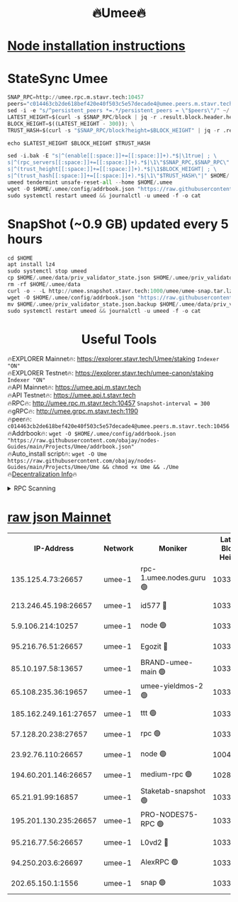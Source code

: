 <h1 align="center"> 🔥Umee🔥</h1>


[Node installation instructions](https://github.com/obajay/nodes-Guides/tree/main/Projects/Umee)
=
# StateSync Umee
```python
SNAP_RPC=http://umee.rpc.m.stavr.tech:10457
peers="c014463cb2de618bef420e40f503c5e57decade4@umee.peers.m.stavr.tech:10456"
sed -i -e "s/^persistent_peers *=.*/persistent_peers = \"$peers\"/" ~/.umee/config/config.toml
LATEST_HEIGHT=$(curl -s $SNAP_RPC/block | jq -r .result.block.header.height); \
BLOCK_HEIGHT=$((LATEST_HEIGHT - 300)); \
TRUST_HASH=$(curl -s "$SNAP_RPC/block?height=$BLOCK_HEIGHT" | jq -r .result.block_id.hash)

echo $LATEST_HEIGHT $BLOCK_HEIGHT $TRUST_HASH

sed -i.bak -E "s|^(enable[[:space:]]+=[[:space:]]+).*$|\1true| ; \
s|^(rpc_servers[[:space:]]+=[[:space:]]+).*$|\1\"$SNAP_RPC,$SNAP_RPC\"| ; \
s|^(trust_height[[:space:]]+=[[:space:]]+).*$|\1$BLOCK_HEIGHT| ; \
s|^(trust_hash[[:space:]]+=[[:space:]]+).*$|\1\"$TRUST_HASH\"|" $HOME/.umee/config/config.toml
umeed tendermint unsafe-reset-all --home $HOME/.umee
wget -O $HOME/.umee/config/addrbook.json "https://raw.githubusercontent.com/obajay/nodes-Guides/main/Projects/Umee/addrbook.json"
sudo systemctl restart umeed && journalctl -u umeed -f -o cat
```
# SnapShot (~0.9 GB) updated every 5 hours
```python
cd $HOME
apt install lz4
sudo systemctl stop umeed
cp $HOME/.umee/data/priv_validator_state.json $HOME/.umee/priv_validator_state.json.backup
rm -rf $HOME/.umee/data
curl -o - -L http://umee.snapshot.stavr.tech:1000/umee/umee-snap.tar.lz4 | lz4 -c -d - | tar -x -C $HOME/.umee --strip-components 2
wget -O $HOME/.umee/config/addrbook.json "https://raw.githubusercontent.com/obajay/nodes-Guides/main/Projects/Umee/addrbook.json"
mv $HOME/.umee/priv_validator_state.json.backup $HOME/.umee/data/priv_validator_state.json
sudo systemctl restart umeed && journalctl -u umeed -f -o cat
```
 <h1 align="center"> Useful Tools</h1>

🔥EXPLORER Mainnet🔥:      https://explorer.stavr.tech/Umee/staking             `Indexer "ON"` \
🔥EXPLORER Testnet🔥:        https://explorer.stavr.tech/umee-canon/staking      `Indexer "ON"` \
🔥API Mainnet🔥:                   https://umee.api.m.stavr.tech \
🔥API Testnet🔥:                     https://umee.api.t.stavr.tech \
🔥RPC🔥:                                   http://umee.rpc.m.stavr.tech:10457                     `Snapshot-interval = 300` \
🔥gRPC🔥:                              http://umee.grpc.m.stavr.tech:1190 \
🔥peer🔥:                     `c014463cb2de618bef420e40f503c5e57decade4@umee.peers.m.stavr.tech:10456` \
🔥Addrbook🔥:    ```wget -O $HOME/.umee/config/addrbook.json "https://raw.githubusercontent.com/obajay/nodes-Guides/main/Projects/Umee/addrbook.json"``` \
🔥Auto_install script🔥: ```wget -O Ume https://raw.githubusercontent.com/obajay/nodes-Guides/main/Projects/Umee/Ume && chmod +x Ume && ./Ume``` \
🔥[Decentralization Info](https://github.com/obajay/StateSync-snapshots/tree/main/Projects/Umee/Decentralization)🔥

<details>
<summary>RPC Scanning</summary>

<h2 align="center"> We scan nodes in real time every 4 hours. And we provide the final result of RPC endpoints.
We cannot influence the operation of these nodes in any way. </h2>


```python
If Voting Power is higher than 0 --> then the Node is a validator of the network and may be subject to attack and be a potential threat to the chain.
```
```python
We marked such validators with a red symbol
```

</details>

[raw json Mainnet](https://rpc-check.umeem.stavr.tech/umeem/rpc-umeem-result.json)
=



<table><tr><th>IP-Address</th><th>Network</th><th>Moniker</th><th>Latest Block Height</th><th>Earliest Block Height</th><th>Catching Up</th><th>Tx Index</th><th>Voting Power</th><th>Scan Time</th></tr><tr><td>135.125.4.73:26657</td><td>umee-1</td><td>rpc-1.umee.nodes.guru 🟢</td><td>10332326</td><td>5167386</td><td>False</td><td>on</td><td>0</td><td>2024-01-28T01:45:26.185647816UTC</td></tr><tr><td>213.246.45.198:26657</td><td>umee-1</td><td>id577 🔴</td><td>10332313</td><td>7100001</td><td>False</td><td>on</td><td>35104859</td><td>2024-01-28T01:44:10.359619160UTC</td></tr><tr><td>5.9.106.214:10257</td><td>umee-1</td><td>node 🟢</td><td>10332323</td><td>7942001</td><td>False</td><td>on</td><td>0</td><td>2024-01-28T01:45:04.801353767UTC</td></tr><tr><td>95.216.76.51:26657</td><td>umee-1</td><td>Egozit 🔴</td><td>10332326</td><td>8262001</td><td>False</td><td>off</td><td>38385947</td><td>2024-01-28T01:45:25.892921379UTC</td></tr><tr><td>85.10.197.58:13657</td><td>umee-1</td><td>BRAND-umee-main 🟢</td><td>10332316</td><td>8427832</td><td>False</td><td>on</td><td>0</td><td>2024-01-28T01:44:27.749099832UTC</td></tr><tr><td>65.108.235.36:19657</td><td>umee-1</td><td>umee-yieldmos-2 🟢</td><td>10332307</td><td>9575548</td><td>False</td><td>on</td><td>0</td><td>2024-01-28T01:43:31.128990953UTC</td></tr><tr><td>185.162.249.161:27657</td><td>umee-1</td><td>ttt 🟢</td><td>10332321</td><td>9733423</td><td>False</td><td>on</td><td>0</td><td>2024-01-28T01:44:53.072423769UTC</td></tr><tr><td>57.128.20.238:27657</td><td>umee-1</td><td>rpc 🟢</td><td>10332324</td><td>9880933</td><td>False</td><td>on</td><td>0</td><td>2024-01-28T01:45:13.235105675UTC</td></tr><tr><td>23.92.76.110:26657</td><td>umee-1</td><td>node 🟢</td><td>10046600</td><td>9953901</td><td>False</td><td>on</td><td>0</td><td>2024-01-28T01:46:02.723487071UTC</td></tr><tr><td>194.60.201.146:26657</td><td>umee-1</td><td>medium-rpc 🟢</td><td>10283894</td><td>9984137</td><td>False</td><td>on</td><td>0</td><td>2024-01-28T01:44:20.965456038UTC</td></tr><tr><td>65.21.91.99:16857</td><td>umee-1</td><td>Staketab-snapshot 🟢</td><td>10332318</td><td>9992001</td><td>False</td><td>off</td><td>0</td><td>2024-01-28T01:44:38.408908795UTC</td></tr><tr><td>195.201.130.235:26657</td><td>umee-1</td><td>PRO-NODES75-RPC 🟢</td><td>10332322</td><td>10232322</td><td>False</td><td>on</td><td>0</td><td>2024-01-28T01:45:01.533391447UTC</td></tr><tr><td>95.216.77.56:26657</td><td>umee-1</td><td>L0vd2 🔴</td><td>10332329</td><td>10232329</td><td>False</td><td>off</td><td>37500816</td><td>2024-01-28T01:45:43.397563017UTC</td></tr><tr><td>94.250.203.6:26697</td><td>umee-1</td><td>AlexRPC 🟢</td><td>10332315</td><td>10260001</td><td>False</td><td>on</td><td>0</td><td>2024-01-28T01:44:23.357229932UTC</td></tr><tr><td>202.65.150.1:1556</td><td>umee-1</td><td>snap 🟢</td><td>10332322</td><td>10331240</td><td>False</td><td>on</td><td>0</td><td>2024-01-28T01:45:02.391311199UTC</td></tr></table>
